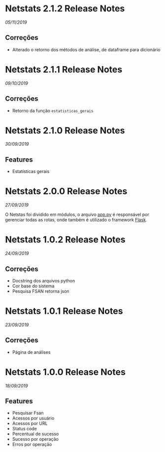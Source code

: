 # Netstats 2.1.2 Release Notes

*05/11/2019*

## Correções

* Alterado o retorno dos métodos de análise, de dataframe para dicionário

# Netstats 2.1.1 Release Notes

*09/10/2019*

## Correções

* Retorno da função `estatisticas_gerais`

# Netstats 2.1.0 Release Notes

*30/09/2019*

## Features

* Estatísticas gerais

# Netstats 2.0.0 Release Notes

*27/09/2019*

O Netstas foi dividido em módulos, o arquivo [app.py](https://github.com/liragabriel/netstats/blob/master/netstats/app.py)
é responsável por gerenciar todas as rotas, onde também é utilizado o framework [Flask](https://palletsprojects.com/p/flask/).

# Netstats 1.0.2 Release Notes

*24/09/2019*

## Correções

* Docstring dos arquivos python
* Cor base do sistema
* Pesquisa FSAN retorna json

# Netstats 1.0.1 Release Notes

*23/09/2019*

## Correções

* Página de análises

# Netstats 1.0.0 Release Notes

*18/09/2019*

## Features

* Pesquisar Fsan
* Acessos por usuário
* Acessos por URL
* Status code
* Percentual de sucesso
* Sucesso por operação
* Erros por operação
